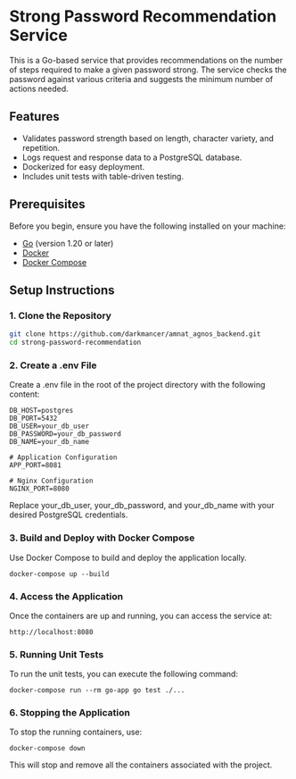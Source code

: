 # Strong Password Recommendation Service

This is a Go-based service that provides recommendations on the number of steps required to make a given password strong. The service checks the password against various criteria and suggests the minimum number of actions needed.

## Features

- Validates password strength based on length, character variety, and repetition.
- Logs request and response data to a PostgreSQL database.
- Dockerized for easy deployment.
- Includes unit tests with table-driven testing.

## Prerequisites

Before you begin, ensure you have the following installed on your machine:

- [Go](https://golang.org/doc/install) (version 1.20 or later)
- [Docker](https://www.docker.com/get-started)
- [Docker Compose](https://docs.docker.com/compose/install/)

## Setup Instructions

### 1. Clone the Repository

```bash
git clone https://github.com/darkmancer/amnat_agnos_backend.git
cd strong-password-recommendation
```

### 2. Create a .env File

Create a .env file in the root of the project directory with the following content:

```
DB_HOST=postgres
DB_PORT=5432
DB_USER=your_db_user
DB_PASSWORD=your_db_password
DB_NAME=your_db_name

# Application Configuration
APP_PORT=8081

# Nginx Configuration
NGINX_PORT=8080
```

Replace your_db_user, your_db_password, and your_db_name with your desired PostgreSQL credentials.

### 3. Build and Deploy with Docker Compose

Use Docker Compose to build and deploy the application locally.

```
docker-compose up --build
```

### 4. Access the Application

Once the containers are up and running, you can access the service at:

```
http://localhost:8080
```

### 5. Running Unit Tests

To run the unit tests, you can execute the following command:

```
docker-compose run --rm go-app go test ./...
```

### 6. Stopping the Application

To stop the running containers, use:

```
docker-compose down
```

This will stop and remove all the containers associated with the project.
